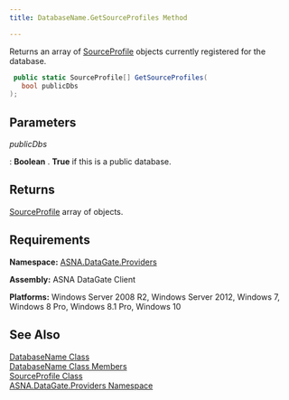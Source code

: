 ```yaml
---
title: DatabaseName.GetSourceProfiles Method

---
```


Returns an array of [SourceProfile](source-profile-class.html) objects currently registered for the database.

```cs
 public static SourceProfile[] GetSourceProfiles(
   bool publicDbs
);
```


## Parameters



 *publicDbs* 

: 
 **Boolean** . **True**  if this is a public 
						database.
					


## Returns

[SourceProfile](source-profile-class.html) array of objects.
## Requirements

**Namespace:** [ ASNA.DataGate.Providers](datagate-providers-namespace.html) 

**Assembly:** ASNA DataGate Client

**Platforms:** Windows Server 2008 R2, Windows Server 2012, Windows 7, Windows 8 Pro, Windows 8.1 Pro, Windows 10
## See Also


[DatabaseName Class](database-name-class.html)
      <br />
[DatabaseName Class Members](database-name-members.html)
      <br />
[SourceProfile Class](source-profile-class.html)
      <br />
[ASNA.DataGate.Providers Namespace](datagate-providers-namespace.html)

